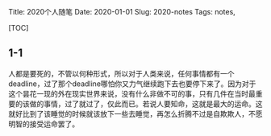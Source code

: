 Title: 2020个人随笔
Date: 2020-01-01
Slug: 2020-notes
Tags: notes, 

[TOC]

## 1-1

人都是要死的，不管以何种形式，所以对于人类来说，任何事情都有一个deadline，过了那个deadline哪怕你又力气继续跑下去也要停下来了。因为对于这个昙花一现的外在现实世界来说，没有什么非做不可的事，只有几件在当时最重要的该做的事情，过了就过了，仅此而已。若说人要知命，这就是最大的运命。这就好比到了该睡觉的时候就该放下一些去睡觉，再怎么折腾不过是自欺欺人，不愿明智的接受运命罢了。